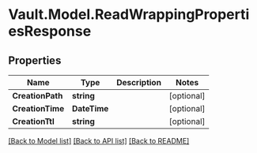 # Vault.Model.ReadWrappingPropertiesResponse

## Properties

Name | Type | Description | Notes
------------ | ------------- | ------------- | -------------
**CreationPath** | **string** |  | [optional] 
**CreationTime** | **DateTime** |  | [optional] 
**CreationTtl** | **string** |  | [optional] 

[[Back to Model list]](../README.md#documentation-for-models) [[Back to API list]](../README.md#documentation-for-api-endpoints) [[Back to README]](../README.md)

